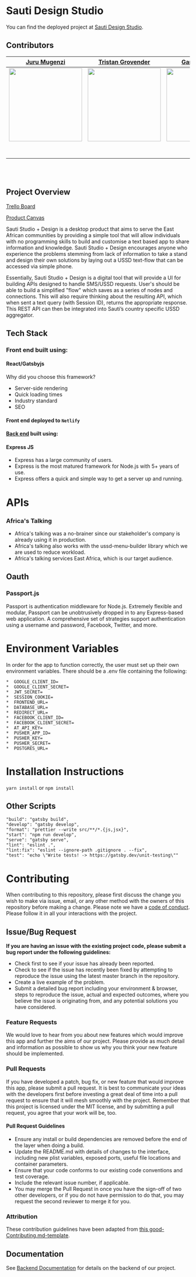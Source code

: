 # Sauti Design Studio

You can find the deployed project at [Sauti Design Studio](https://sautistudio.netlify.com/).

## Contributors

|                                       [Juru Mugenzi](https://github.com/jurusteve)                                        |                                       [Tristan Grovender](https://github.com/tristangrovender)                                        |                                       [Garrett Weems](https://github.com/glweems)                                        |                                       [Tohm Lev](https://github.com/tohmlev)                                        |                                       [Alan Perez](https://github.com/alanperez)                                        |
| :-----------------------------------------------------------------------------------------------------------: | :-----------------------------------------------------------------------------------------------------------: | :-----------------------------------------------------------------------------------------------------------: | :-----------------------------------------------------------------------------------------------------------: | :-----------------------------------------------------------------------------------------------------------: |
|                      [<img src="https://avatars1.githubusercontent.com/u/19935372?s=460&v=4" width = "200" />](https://github.com/)                       |                      [<img src="https://avatars0.githubusercontent.com/u/46428421?s=460&v=4" width = "200" />](https://github.com/)                       |                      [<img src="https://avatars1.githubusercontent.com/u/32476858?s=460&v=4" width = "200" />](https://github.com/)                       |                      [<img src="https://avatars1.githubusercontent.com/u/49999093?s=460&v=4" width = "200" />](https://github.com/)                       |                      [<img src="https://avatars2.githubusercontent.com/u/25354218?s=400&v=4" width = "200" />](https://github.com/)                       |
|                 [<img src="https://github.com/favicon.ico" width="15"> ](https://github.com/jurusteve)                 |            [<img src="https://github.com/favicon.ico" width="15"> ](https://github.com/tristangrovender)             |           [<img src="https://github.com/favicon.ico" width="15"> ](https://github.com/glweems)            |          [<img src="https://github.com/favicon.ico" width="15"> ](https://github.com/tohmlev)           |            [<img src="https://github.com/favicon.ico" width="15"> ](https://github.com/alanperez)             |
| [ <img src="https://static.licdn.com/sc/h/al2o9zrvru7aqj8e1x2rzsrca" width="15"> ](https://www.linkedin.com/in/jurustevemugenzi/) | [ <img src="https://static.licdn.com/sc/h/al2o9zrvru7aqj8e1x2rzsrca" width="15"> ](https://www.linkedin.com/in/tristan-grovender-440a54173/) | [ <img src="https://static.licdn.com/sc/h/al2o9zrvru7aqj8e1x2rzsrca" width="15"> ](https://www.linkedin.com/in/garrett-weems-ab2106164) | [ <img src="https://static.licdn.com/sc/h/al2o9zrvru7aqj8e1x2rzsrca" width="15"> ](https://www.linkedin.com/in/tohm-lev-18666a67/) | [ <img src="https://static.licdn.com/sc/h/al2o9zrvru7aqj8e1x2rzsrca" width="15"> ](https://www.linkedin.com/in/alan-perez-25a198185/) |

<br>
<br>


## Project Overview

[Trello Board](https://trello.com/b/Kt9QUwpw/labs13-sauti-studio)

[Product Canvas](https://projects.invisionapp.com/share/YAS77O8SMTK#/screens)

Sauti Studio + Design is a desktop product that aims to serve the East African communities by providing a simple tool that will allow individuals with no programming skills to build and customise a text based app to share information and knowledge. Sauti Studio + Design encourages anyone who experience the problems stemming from lack of information to take a stand and design their own solutions by laying out a USSD text-flow that can be accessed via simple phone.

Essentially, Sauti Studio + Design is a digital tool that will provide a  UI for building APIs designed to handle SMS/USSD requests.  User's should be able to build a simplified "flow" which saves as a series of nodes and connections.  This will also require thinking about the resulting API, which when sent a text query (with Session ID), returns the appropriate response. This REST API can then be integrated into Sauti’s country specific USSD aggregator.

## Tech Stack

### Front end built using:

#### React/Gatsbyjs

Why did you choose this framework?

- Server-side rendering
- Quick loading times
- Industry standard
- SEO

#### Front end deployed to `Netlify`

#### [Back end](https://github.com/labs13-sauti-studio/labs13-sauti-studio-BE) built using:

#### Express JS

- Express has a large community of users.
- Express is the most matured framework for Node.js with 5+ years of use.
- Express offers a quick and simple way to get a server up and running.

# APIs

### Africa's Talking
- Africa's talking was a no-brainer since our stakeholder's company is already using it in production.
- Africa's talking also works with the  ussd-menu-builder library which we are used to reduce workload.
- Africa's talking services East Africa, which is our target audience.

## Oauth

### Passport.js

Passport is authentication middleware for Node.js. Extremely flexible and modular, Passport can be unobtrusively dropped in to any Express-based web application. A comprehensive set of strategies support authentication using a username and password, Facebook, Twitter, and more.

# Environment Variables

In order for the app to function correctly, the user must set up their own environment variables. There should be a .env file containing the following:

    *  GOOGLE_CLIENT_ID=
    *  GOOGLE_CLIENT_SECRET=
    *  JWT_SECRET=
    *  SESSION_COOKIE=
    *  FRONTEND_URL=
    *  DATABASE_URL=
    *  REDIRECT_URL=
    *  FACEBOOK_CLIENT_ID=
    *  FACEBOOK_CLIENT_SECRET=
    *  AT_API_KEY=
    *  PUSHER_APP_ID=
    *  PUSHER_KEY=
    *  PUSHER_SECRET=
    *  POSTGRES_URL=

# Installation Instructions

`yarn install`
or
`npm install`

## Other Scripts

    "build": "gatsby build",
    "develop": "gatsby develop",
    "format": "prettier --write src/**/*.{js,jsx}",
    "start": "npm run develop",
    "serve": "gatsby serve",
    "lint": "eslint .",
    "lint:fix": "eslint --ignore-path .gitignore . --fix",
    "test": "echo \"Write tests! -> https://gatsby.dev/unit-testing\""

# Contributing

When contributing to this repository, please first discuss the change you wish to make via issue, email, or any other method with the owners of this repository before making a change.
Please note we have a [code of conduct](./CODE_OF_CONDUCT.md). Please follow it in all your interactions with the project.

## Issue/Bug Request

**If you are having an issue with the existing project code, please submit a bug report under the following guidelines:**

- Check first to see if your issue has already been reported.
- Check to see if the issue has recently been fixed by attempting to reproduce the issue using the latest master branch in the repository.
- Create a live example of the problem.
- Submit a detailed bug report including your environment & browser, steps to reproduce the issue, actual and expected outcomes, where you believe the issue is originating from, and any potential solutions you have considered.

### Feature Requests

We would love to hear from you about new features which would improve this app and further the aims of our project. Please provide as much detail and information as possible to show us why you think your new feature should be implemented.

### Pull Requests

If you have developed a patch, bug fix, or new feature that would improve this app, please submit a pull request. It is best to communicate your ideas with the developers first before investing a great deal of time into a pull request to ensure that it will mesh smoothly with the project.
Remember that this project is licensed under the MIT license, and by submitting a pull request, you agree that your work will be, too.

#### Pull Request Guidelines

- Ensure any install or build dependencies are removed before the end of the layer when doing a build.
- Update the README.md with details of changes to the interface, including new plist variables, exposed ports, useful file locations and container parameters.
- Ensure that your code conforms to our existing code conventions and test coverage.
- Include the relevant issue number, if applicable.
- You may merge the Pull Request in once you have the sign-off of two other developers, or if you do not have permission to do that, you may request the second reviewer to merge it for you.

### Attribution

These contribution guidelines have been adapted from [this good-Contributing.md-template](https://gist.github.com/PurpleBooth/b24679402957c63ec426).

## Documentation

See [Backend Documentation](https://github.com/labs13-sauti-studio/labs13-sauti-studio-BE/blob/master/README.md) for details on the backend of our project.

```

```
